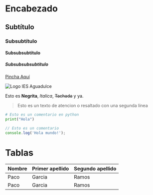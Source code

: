 # Encabezado
## Subtítulo
### Subsubtítulo
#### Subsubsubtítulo
##### Subsubsubsubtítulo

[Pincha Aquí](https://www.iesaguadulce.es)

![Logo IES Aguadulce](https://www.iesaguadulce.es/centro/templates/dd_toysshop_34/images/logo_ies_aguadulce.png)

Esto es **Negrita**, _Italica_, ~~Tachada~~ y ya.

> Esto es un texto de atencion o resaltado
> con una segunda línea

```python
# Esto es un comentario en python
print("Hola")
```

```javascript
// Esto es un comentario
console.log('Hola mundo!');
```

# Tablas
|Nombre|Primer apellido|Segundo apellido|
|:-|:-|:-|
|Paco|Garcia|Ramos|
|Paco|Garcia|Ramos|
